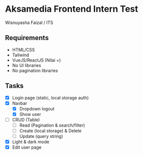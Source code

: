 # Aksamedia Frontend Intern Test
Wisnuyasha Faizal / ITS

## Requirements 
- HTML/CSS
- Tailwind
- VueJS/ReactJS (Nilai +)
- No UI libraries
- No pagination libraries

## Tasks 
- [x] Login page (static, local storage auth)
- [x] Navbar
  - [x] Dropdown logout
  - [x] Show user
- [ ] CRUD (Table)
  - [ ] Read (Pagination & search/filter)
  - [ ] Create (local storage) & Delete
  - [ ] Update (query string)
- [x] Light & dark mode
- [x] Edit user page